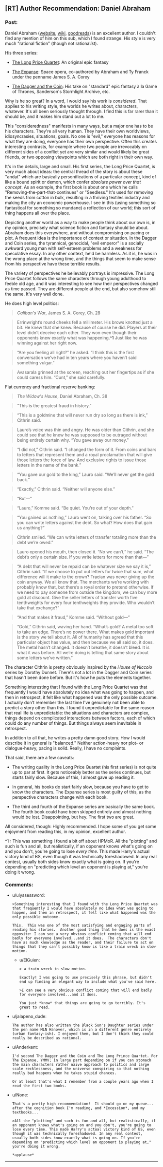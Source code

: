## [RT] Author Recommendation: Daniel Abraham

### Post:

Daniel Abraham ([website](http://www.danielabraham.com/), [wiki](http://en.wikipedia.org/wiki/Daniel_Abraham_%28author%29), [goodreads](https://www.goodreads.com/author/show/134.Daniel_Abraham)) is an excellent author. I couldn't find any mention of him on this sub, which I found strange. His style is very much "rational fiction" (though not rational*ist*).

His three series:

* [The Long Price Quartet](https://www.goodreads.com/series/43409-long-price-quartet): An original epic fantasy

* [The Expanse](https://www.goodreads.com/series/56399-expanse): Space opera, co-authored by Abraham and Ty Franck under the penname James S. A. Corey

* [The Dagger and the Coin](https://www.goodreads.com/series/53777-the-dagger-and-the-coin): His take on "standard" epic fantasy à la Game of Thrones, Sanderson's Stormlight Archive, etc.

Why is he so great? In a word, I would say his work is *considered*. That applies to his writing style, the worlds he writes about, characters, whatever. It's all been seriously thought through. I find this is far rarer than it should be, and it makes him stand out a lot to me.

This "consideredness" manifests in many ways, but a major one has to be his characters. They're all very human. They have their own worldviews, idiosyncrasies, situations, goals. No one is "evil," everyone has reasons for what they are doing, everyone has their own perspective. Often this creates interesting contrasts, for example where two people are irrevocably on different sides of a conflict yet are very similar and would likely be great friends, or two opposing viewpoints which are both right in their own way.

It's in the details, large and small. His first series, the Long Price Quartet, is very much about ideas: the central thread of the story is about these "andat" which are basically personifications of a particular concept, kind of like a bound spirit or demon, which confer *absolute power over that concept*. As an example, the first book is about one which he calls "Removing-the-part-that-continues" or "Seedless." It's used for removing the seeds from cotton in bulk, resulting in a thriving textiles industry and making the city an economic powerhouse. I see in this (using something so fantastical for something so mundane) a reflection of our world; this sort of thing happens all over the place.

Depicting another world as a way to make people think about our own is, in my opinion, precisely what science fiction and fantasy should be about. Abraham does this everywhere, and without compromising on pacing or plot. A frequent idea is the importance of context or situation. In the Dagger and Coin series, the tyrannical, genocidal, "evil emperor" is a socially awkward young man with self-esteem problems and a weakness for speculative essay. In any other context, he'd be harmless. As it is, he was in the wrong place at the wrong time, and the things that seem to make sense from his perspective have these terrible results.

The variety of perspectives he believably portrays is impressive. The Long Price Quartet follows the same characters through young adulthood to feeble old age, and it was interesting to see how their perspectives changed as time passed. They are different people at the end, but also somehow still the same. It's very well done.

He does high level politics:

>*Caliban's War*, James S. A. Corey, Ch. 28

>Errinwright’s round cheeks fell a millimeter. His brows knotted just a bit. He knew that she knew. Because of course he did. Players at their level didn’t deceive each other. They won even though their opponents knew exactly what was happening.**^1** Just like he was winning against her right now.

>“Are you feeling all right?” he asked. “I think this is the first conversation we’ve had in ten years where you haven’t said something vulgar.”

>Avasarala grinned at the screen, reaching out her fingertips as if she could caress him.
“Cunt,” she said carefully.

Fiat currency and fractional reserve banking:

>*The Widow's House*, Daniel Abraham, Ch. 38

>“This is the greatest fraud in history.”

>“This is a goldmine that will never run dry so long as there is ink,” Cithrin said.

>Lauro’s voice was thin and angry. He was older than Cithrin, and she could see that he knew he was supposed to be outraged without being entirely certain why. “You gave away our money.”

>“I did not,” Cithrin said. “I changed the form of it. From coins and bars to letters that represent them and a royal proclamation that will give those letters the force of law. And exclusive rights to issue those letters in the name of the bank.”

>“You gave our gold to the king,” Lauro said. “We’ll never get the gold back.”

>“Exactly,” Cithrin said. “Neither will anyone else.”

>“But—”

>“Lauro,” Komme said. “Be quiet. You’re out of your depth.”

>“You gained us nothing,” Lauro went on, talking over his father. “So you can write letters against the debt. So what? How does that gain us anything?”

>Cithrin smiled. “We can write letters of transfer totaling more than the debt we’re owed.”

>Lauro opened his mouth, then closed it. “No we can’t,” he said. “The debt’s only a certain size. If you write letters for more than that—”

>“A debt that will never be repaid can be whatever size we say it is,” Cithrin said. “If we choose to put out letters for twice that sum, what difference will it make to the crown? Tracian was never giving up the coin anyway. We all know that. The merchants we’re working with probably know that, but there’s a royal order to pretend otherwise. If we need to pay someone from outside the kingdom, we can buy more gold at discount. Give the seller letters of transfer worth five tenthweights for every four tenthweights they provide. Who wouldn’t take that exchange?”

>“And that makes it fraud,” Komme said. “Without gold—”

>“Gold,” Cithrin said, waving her hand. “What’s gold? A metal too soft to take an edge. There’s no power there. What makes gold important is the story we tell about it. All of humanity has agreed that this particular object has value, and then because we all said so, it does. The metal hasn’t changed. It doesn’t breathe, it doesn’t bleed. It is what it was before. All we’re doing is telling that same story about some letters we’ve written.”

The character Cithrin is pretty obviously inspired by the *House of Niccolo* series by Dorothy Dunnet. There's not a lot in the Dagger and Coin series that hasn't been done before. But it's how he puts the elements together.

Something interesting that I found with the Long Price Quartet was that frequently I would have absolutely no idea what was going to happen, and then in retrospect, it felt like what happened was the only possible outcome. I actually don't remember the last time I've genuinely not been able to predict a story other than this. I found it unpredictable for the same reason that real life is unpredictable: the situations and characters are complex, things depend on complicated interactions between factors, each of which could do any number of things. But things always seem inevitable in retrospect.

In addition to all that, he writes a pretty damn good story. How I would describe it in general is "balanced." Neither action-heavy nor plot- or dialogue-heavy, pacing is solid. Really, I have no complaints.

That said, there are a few caveats:

* The writing quality in the Long Price Quartet (his first series) is not quite up to par at first. It gets noticeably better as the series continues, but starts fairly slow. Because of this, I almost gave up reading it.

* In general, his books do start fairly slow, because you have to get to know the characters. The Expanse series is most guilty of this, as the perspective characters change with each book.

* The third and fourth of the Expanse series are basically the same book. The fourth book could have been skipped entirely and almost nothing would be lost. Disappointing, but hey. The first two are great.

All considered, though: Highly recommended. I hope some of you get some enjoyment from reading this, in my opinion, excellent author.

^1 : This was something I found a bit off about HPMoR. All the "plotting" and such is fun and all, but realistically, if an opponent knows what's going on and you don't, you're going to lose *every time*. This made Harry's actual victory kind of BS, even though it was technically foreshadowed. In any real contest, usually both sides know exactly what is going on. If you're depending on "predicting which level an opponent is playing at," you're doing it wrong.

### Comments:

- u/ulyssessword:
  ```
  >Something interesting that I found with the Long Price Quartet was that frequently I would have absolutely no idea what was going to happen, and then in retrospect, it felt like what happened was the only possible outcome. 

  This.  This was one of the most satisfying and engaging parts of reading his stories.  Another good thing that he does is the exact opposite: I can see a very obvious conflict coming that will end badly for everyone involved...and it does.  The characters don't have as much knowledge as the reader, and their failure to act on things that they can't possibly know is like a train wreck in slow motion.
  ```

  - u/ElGuien:
    ```
    > a train wreck in slow motion.

    Exactly! I was going to use precisely this phrase, but didn't end up finding an elegant way to include what you've said here.

    >I can see a very obvious conflict coming that will end badly for everyone involved...and it does.

    You just *know* that things are going to go terribly. It's great to read.
    ```

- u/jalapeno_dude:
  ```
  The author has also written the Black Sun's Daughter series under the pen name MLN Hanover, which is in a different genre entirely (urban fantasy-ish). I enjoyed them, but I don't think they could really be described as rational.
  ```

- u/Anderkent:
  ```
  I'd second The Dagger and the Coin and The Long Prince Quartet. For The Expanse, YMMV; in large part depending on if you can stomach the main characters rather naive approach to politics and large scale recklessness, and the universe conspiring so that nothing really bad happens when he takes stupid chances.

  Or at least that's what I remember from a couple years ago when I read the first two books.
  ```

- u/None:
  ```
  That's a pretty high recommendation!  It should go on my queue... after the cognition book I'm reading, and *Excession*, and my textbooks...

  >All the "plotting" and such is fun and all, but realistically, if an opponent knows what's going on and you don't, you're going to lose every time. This made Harry's actual victory kind of BS, even though it was technically foreshadowed. In any real contest, usually both sides know exactly what is going on. If you're depending on "predicting which level an opponent is playing at," you're doing it wrong.

  *applause*
  ```

---

